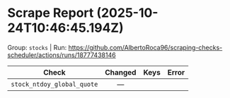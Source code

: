 # Scrape Report (2025-10-24T10:46:45.194Z)

Group: `stocks`  |  Run: https://github.com/AlbertoRoca96/scraping-checks-scheduler/actions/runs/18777438146

| Check | Changed | Keys | Error |
|---|:---:|:--|:--|
| `stock_ntdoy_global_quote` | — |  |  |
